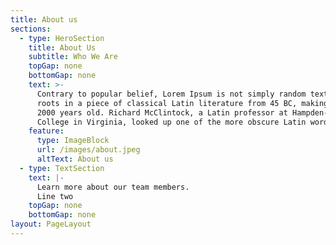 ```yaml
---
title: About us
sections:
  - type: HeroSection
    title: About Us
    subtitle: Who We Are
    topGap: none
    bottomGap: none
    text: >-
      Contrary to popular belief, Lorem Ipsum is not simply random text. It has
      roots in a piece of classical Latin literature from 45 BC, making it over
      2000 years old. Richard McClintock, a Latin professor at Hampden-Sydney
      College in Virginia, looked up one of the more obscure Latin words.
    feature:
      type: ImageBlock
      url: /images/about.jpeg
      altText: About us
  - type: TextSection
    text: |-
      Learn more about our team members.
      Line two
    topGap: none
    bottomGap: none
layout: PageLayout
---
```

